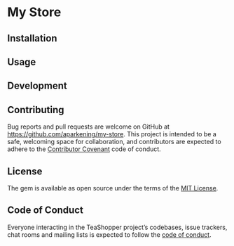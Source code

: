 # My Store



## Installation


## Usage


## Development


## Contributing

Bug reports and pull requests are welcome on GitHub at https://github.com/aparkening/my-store. This project is intended to be a safe, welcoming space for collaboration, and contributors are expected to adhere to the [Contributor Covenant](http://contributor-covenant.org) code of conduct.

## License

The gem is available as open source under the terms of the [MIT License](https://opensource.org/licenses/MIT).

## Code of Conduct

Everyone interacting in the TeaShopper project’s codebases, issue trackers, chat rooms and mailing lists is expected to follow the [code of conduct](https://github.com/aparkening/my-store/blob/master/CODE_OF_CONDUCT.md).
